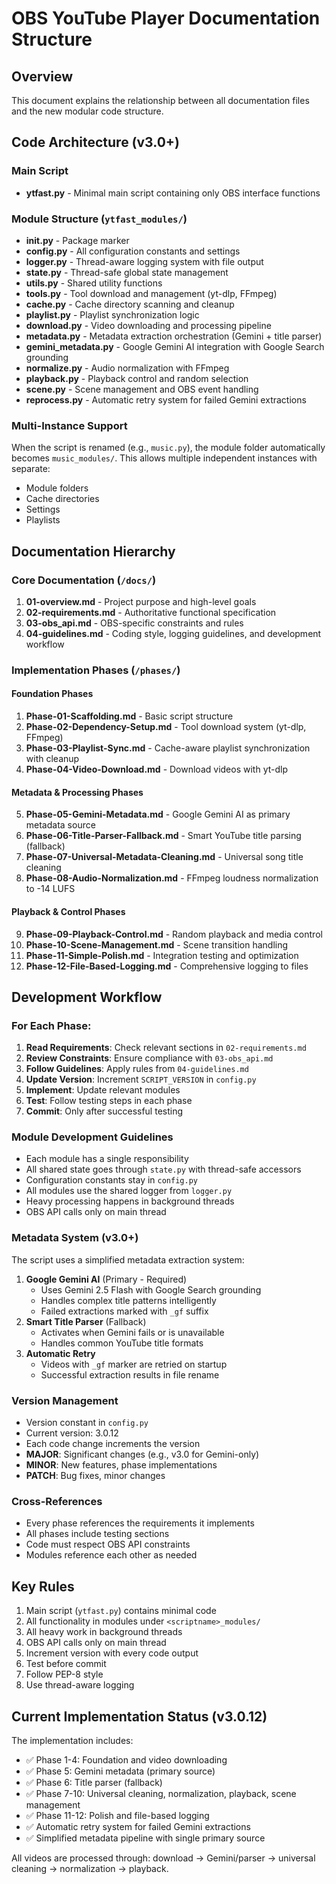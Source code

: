 # OBS YouTube Player Documentation Structure

## Overview
This document explains the relationship between all documentation files and the new modular code structure.

## Code Architecture (v3.0+)

### Main Script
- **ytfast.py** - Minimal main script containing only OBS interface functions

### Module Structure (`ytfast_modules/`)
- **__init__.py** - Package marker
- **config.py** - All configuration constants and settings
- **logger.py** - Thread-aware logging system with file output
- **state.py** - Thread-safe global state management
- **utils.py** - Shared utility functions
- **tools.py** - Tool download and management (yt-dlp, FFmpeg)
- **cache.py** - Cache directory scanning and cleanup
- **playlist.py** - Playlist synchronization logic
- **download.py** - Video downloading and processing pipeline
- **metadata.py** - Metadata extraction orchestration (Gemini + title parser)
- **gemini_metadata.py** - Google Gemini AI integration with Google Search grounding
- **normalize.py** - Audio normalization with FFmpeg
- **playback.py** - Playback control and random selection
- **scene.py** - Scene management and OBS event handling
- **reprocess.py** - Automatic retry system for failed Gemini extractions

### Multi-Instance Support
When the script is renamed (e.g., `music.py`), the module folder automatically becomes `music_modules/`. This allows multiple independent instances with separate:
- Module folders
- Cache directories
- Settings
- Playlists

## Documentation Hierarchy

### Core Documentation (`/docs/`)
1. **01-overview.md** - Project purpose and high-level goals
2. **02-requirements.md** - Authoritative functional specification
3. **03-obs_api.md** - OBS-specific constraints and rules
4. **04-guidelines.md** - Coding style, logging guidelines, and development workflow

### Implementation Phases (`/phases/`)

#### Foundation Phases
1. **Phase-01-Scaffolding.md** - Basic script structure
2. **Phase-02-Dependency-Setup.md** - Tool download system (yt-dlp, FFmpeg)
3. **Phase-03-Playlist-Sync.md** - Cache-aware playlist synchronization with cleanup
4. **Phase-04-Video-Download.md** - Download videos with yt-dlp

#### Metadata & Processing Phases
5. **Phase-05-Gemini-Metadata.md** - Google Gemini AI as primary metadata source
6. **Phase-06-Title-Parser-Fallback.md** - Smart YouTube title parsing (fallback)
7. **Phase-07-Universal-Metadata-Cleaning.md** - Universal song title cleaning
8. **Phase-08-Audio-Normalization.md** - FFmpeg loudness normalization to -14 LUFS

#### Playback & Control Phases
9. **Phase-09-Playback-Control.md** - Random playback and media control
10. **Phase-10-Scene-Management.md** - Scene transition handling
11. **Phase-11-Simple-Polish.md** - Integration testing and optimization
12. **Phase-12-File-Based-Logging.md** - Comprehensive logging to files

## Development Workflow

### For Each Phase:
1. **Read Requirements**: Check relevant sections in `02-requirements.md`
2. **Review Constraints**: Ensure compliance with `03-obs_api.md`
3. **Follow Guidelines**: Apply rules from `04-guidelines.md`
4. **Update Version**: Increment `SCRIPT_VERSION` in `config.py`
5. **Implement**: Update relevant modules
6. **Test**: Follow testing steps in each phase
7. **Commit**: Only after successful testing

### Module Development Guidelines
- Each module has a single responsibility
- All shared state goes through `state.py` with thread-safe accessors
- Configuration constants stay in `config.py`
- All modules use the shared logger from `logger.py`
- Heavy processing happens in background threads
- OBS API calls only on main thread

### Metadata System (v3.0+)
The script uses a simplified metadata extraction system:
1. **Google Gemini AI** (Primary - Required)
   - Uses Gemini 2.5 Flash with Google Search grounding
   - Handles complex title patterns intelligently
   - Failed extractions marked with `_gf` suffix
2. **Smart Title Parser** (Fallback)
   - Activates when Gemini fails or is unavailable
   - Handles common YouTube title formats
3. **Automatic Retry**
   - Videos with `_gf` marker are retried on startup
   - Successful extraction results in file rename

### Version Management
- Version constant in `config.py`
- Current version: 3.0.12
- Each code change increments the version
- **MAJOR**: Significant changes (e.g., v3.0 for Gemini-only)
- **MINOR**: New features, phase implementations
- **PATCH**: Bug fixes, minor changes

### Cross-References
- Every phase references the requirements it implements
- All phases include testing sections
- Code must respect OBS API constraints
- Modules reference each other as needed

## Key Rules
1. Main script (`ytfast.py`) contains minimal code
2. All functionality in modules under `<scriptname>_modules/`
3. All heavy work in background threads
4. OBS API calls only on main thread
5. Increment version with every code output
6. Test before commit
7. Follow PEP-8 style
8. Use thread-aware logging

## Current Implementation Status (v3.0.12)
The implementation includes:
- ✅ Phase 1-4: Foundation and video downloading
- ✅ Phase 5: Gemini metadata (primary source)
- ✅ Phase 6: Title parser (fallback)
- ✅ Phase 7-10: Universal cleaning, normalization, playback, scene management
- ✅ Phase 11-12: Polish and file-based logging
- ✅ Automatic retry system for failed Gemini extractions
- ✅ Simplified metadata pipeline with single primary source

All videos are processed through: download → Gemini/parser → universal cleaning → normalization → playback.
